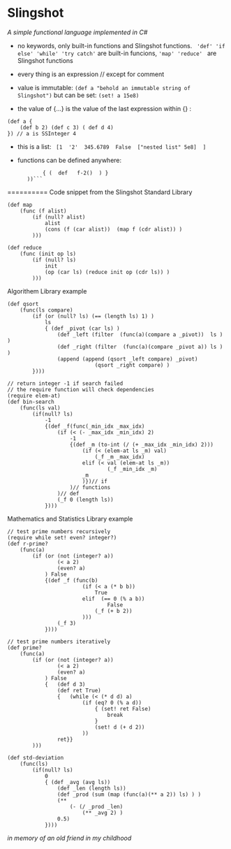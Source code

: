 Slingshot
=======

_A simple functional language implemented in C#_


- no keywords, only built-in functions and Slingshot functions.
  ``` 'def' 'if else' 'while' 'try catch'``` are built-in funcions, ```'map' 'reduce' ``` are Slingshot functions 

- every thing is an expression // except for comment

- value is immutable:  ``` (def a "behold an immutable string of Slingshot") ```
  but can be set:  ``` (set! a 15e8) ```

- the value of {...} is the value of the last expression within {} : 
```
(def a {  
    (def b 2) (def c 3) ( def d 4)  
}) // a is SSInteger 4
```

- this is a list:  ``` [1  '2'  345.6789  False  ["nested list" 5e8]  ]```

- functions can be defined anywhere: 
   ```(def   f-1(  
           { (  def   f-2()  ) } 
      ))```

==========
Code snippet from the Slingshot Standard Library

``` Lisp
(def map  
	(func (f alist)
		(if (null? alist)
			alist
			(cons (f (car alist))  (map f (cdr alist)) )
        )))

(def reduce 
	(func (init op ls)
		(if (null? ls)
			init
			(op (car ls) (reduce init op (cdr ls)) )
		)))
```
Algorithem Library example
``` Lisp
(def qsort
	(func(ls compare)
		(if (or (null? ls) (== (length ls) 1) )
			ls
			{ (def _pivot (car ls) )
				(def _left (filter  (func(a)(compare a _pivot))  ls ) )
				(def _right (filter  (func(a)(compare _pivot a)) ls ) )
				(append (append (qsort _left compare) _pivot)
							(qsort _right compare) )
		})))

// return integer -1 if search failed 
// the require function will check dependencies
(require elem-at)
(def bin-search
	(func(ls val)
		(if(null? ls)
			-1
			{(def _f(func(_min_idx _max_idx)
				(if (< (- _max_idx _min_idx) 2)
					-1
					{(def _m (to-int (/ (+ _max_idx _min_idx) 2)))
						(if (< (elem-at ls _m) val)
							(_f _m _max_idx)
						elif (< val (elem-at ls _m))
								(_f _min_idx _m)
						_m
						)})// if 
					)// functions
				)// def
				(_f 0 (length ls))
			})))
```
Mathematics and Statistics Library example
```Lisp
// test prime numbers recursively
(require while set! even? integer?)
(def r-prime?
	(func(a)
		(if (or (not (integer? a)) 
				(< a 2)
				(even? a)
			) False
			{(def _f (func(b)
						(if (< a (* b b))
							True
						elif  (== 0 (% a b))
								False
							(_f (+ b 2))
						)))
				(_f 3)
			})))

// test prime numbers iteratively
(def prime? 
	(func(a)
		(if (or (not (integer? a))
				(< a 2) 
				(even? a) 
			) False
			{ 	(def d 3)
				(def ret True)
				{	(while (< (* d d) a)
						(if (eq? 0 (% a d))
							{ (set! ret False)
								break
							}
							(set! d (+ d 2))
						))
				ret}}
		)))

(def std-deviation
	(func(ls)
		(if(null? ls)
			0
			{ (def _avg (avg ls))
				(def _len (length ls))
				(def _prod (sum (map (func(a)(** a 2)) ls) ) )
				(**	
					(- (/ _prod _len)
						(** _avg 2) )
				0.5)
			})))
```
*in memory of an old friend in my childhood*
